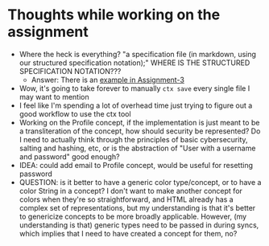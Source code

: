 # Thoughts while working on the assignment

- Where the heck is everything? "a specification file (in markdown, using our structured specification notation);" WHERE IS THE STRUCTURED SPECIFICATION NOTATION???
	- Answer: There is an [example in Assignment-3](design/background/examples/specification-notation)
- Wow, it's going to take forever to manually `ctx save` every single file I may want to mention
- I feel like I'm spending a lot of overhead time just trying to figure out a good workflow to use the ctx tool
- Working on the Profile concept, if the implementation is just meant to be a transliteration of the concept, how should security be represented? Do I need to actually think through the principles of basic cybersecurity, salting and hashing, etc, or is the abstraction of "User with a username and password" good enough?
- IDEA: could add email to Profile concept, would be useful for resetting password
- QUESTION: is it better to have a generic color type/concept, or to have a color String in a concept? I don't want to make another concept for colors when they're so straightforward, and HTML already has a complex set of representations, but my understanding is that it's better to genericize concepts to be more broadly applicable. However, (my understanding is that) generic types need to be passed in during syncs, which implies that I need to have created a concept for them, no? 